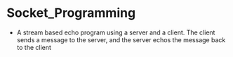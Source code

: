 # Socket_Programming

- A stream based echo program using a server and a client. The client sends a message to the server, and the server echos the message back to the client